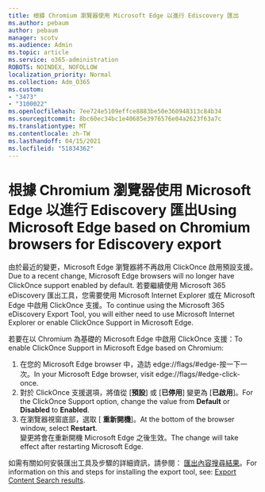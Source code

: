 ```yaml
---
title: 根據 Chromium 瀏覽器使用 Microsoft Edge 以進行 Ediscovery 匯出
ms.author: pebaum
author: pebaum
manager: scotv
ms.audience: Admin
ms.topic: article
ms.service: o365-administration
ROBOTS: NOINDEX, NOFOLLOW
localization_priority: Normal
ms.collection: Adm_O365
ms.custom:
- "3473"
- "3100022"
ms.openlocfilehash: 7ee724e5109effce8883be50e360948313c84b34
ms.sourcegitcommit: 8bc60ec34bc1e40685e3976576e04a2623f63a7c
ms.translationtype: MT
ms.contentlocale: zh-TW
ms.lasthandoff: 04/15/2021
ms.locfileid: "51834362"
---
```

# <a name="using-microsoft-edge-based-on-chromium-browsers-for-ediscovery-export"></a><span data-ttu-id="79f74-102">根據 Chromium 瀏覽器使用 Microsoft Edge 以進行 Ediscovery 匯出</span><span class="sxs-lookup"><span data-stu-id="79f74-102">Using Microsoft Edge based on Chromium browsers for Ediscovery export</span></span>

<span data-ttu-id="79f74-103">由於最近的變更，Microsoft Edge 瀏覽器將不再啟用 ClickOnce 啟用預設支援。</span><span class="sxs-lookup"><span data-stu-id="79f74-103">Due to a recent change, Microsoft Edge browsers will no longer have ClickOnce support enabled by default.</span></span> <span data-ttu-id="79f74-104">若要繼續使用 Microsoft 365 eDiscovery 匯出工具，您需要使用 Microsoft Internet Explorer 或在 Microsoft Edge 中啟用 ClickOnce 支援。</span><span class="sxs-lookup"><span data-stu-id="79f74-104">To continue using the Microsoft 365 eDiscovery Export Tool, you will either need to use Microsoft Internet Explorer or enable ClickOnce Support in Microsoft Edge.</span></span> 

<span data-ttu-id="79f74-105">若要在以 Chromium 為基礎的 Microsoft Edge 中啟用 ClickOnce 支援：</span><span class="sxs-lookup"><span data-stu-id="79f74-105">To enable ClickOnce Support in Microsoft Edge based on Chromium:</span></span> 
1. <span data-ttu-id="79f74-106">在您的 Microsoft Edge browser 中，造訪 edge://flags/#edge-按一下一次。</span><span class="sxs-lookup"><span data-stu-id="79f74-106">In your Microsoft Edge browser, visit edge://flags/#edge-click-once.</span></span>
2. <span data-ttu-id="79f74-107">對於 ClickOnce 支援選項，將值從 [**預設**] 或 [**已停用**] 變更為 [**已啟用**]。</span><span class="sxs-lookup"><span data-stu-id="79f74-107">For the ClickOnce Support option, change the value from **Default** or **Disabled** to **Enabled**.</span></span> 
3. <span data-ttu-id="79f74-108">在瀏覽器視窗底部，選取 [ **重新開機**]。</span><span class="sxs-lookup"><span data-stu-id="79f74-108">At the bottom of the browser window, select **Restart**.</span></span> <br>
 <span data-ttu-id="79f74-109">變更將會在重新開機 Microsoft Edge 之後生效。</span><span class="sxs-lookup"><span data-stu-id="79f74-109">The change will take effect after restarting Microsoft Edge.</span></span> 

<span data-ttu-id="79f74-110">如需有關如何安裝匯出工具及步驟的詳細資訊，請參閱： [ 匯出內容搜尋結果](https://docs.microsoft.com/microsoft-365/compliance/export-search-results)。</span><span class="sxs-lookup"><span data-stu-id="79f74-110">For information on this and steps for installing the  export tool, see: [ Export Content Search results](https://docs.microsoft.com/microsoft-365/compliance/export-search-results).</span></span>